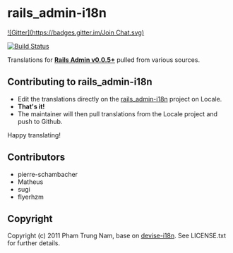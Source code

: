 # rails_admin-i18n
[![Gitter](https://badges.gitter.im/Join Chat.svg)](https://gitter.im/bricesanchez/rails_admin-i18n?utm_source=badge&utm_medium=badge&utm_campaign=pr-badge&utm_content=badge)

[![Build Status](https://secure.travis-ci.org/puma07/rails_admin-i18n.png)](http://travis-ci.org/puma07/rails_admin-i18n)

Translations for **[Rails Admin v0.0.5+](https://github.com/sferik/rails_admin)** pulled from various sources.

## Contributing to rails_admin-i18n

- Edit the translations directly on the [rails_admin-i18n](http://www.localeapp.com/projects/905) project on Locale.
- **That's it!**
- The maintainer will then pull translations from the Locale project and push to Github.

Happy translating!

## Contributors

- pierre-schambacher
- Matheus 
- sugi
- flyerhzm

## Copyright

Copyright (c) 2011 Pham Trung Nam, base on [devise-i18n](https://github.com/tigrish/devise-i18n). See LICENSE.txt for
further details.
